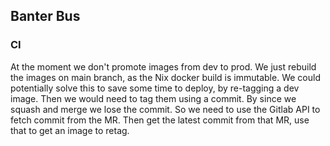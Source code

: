 ## Banter Bus


### CI

At the moment we don't promote images from dev to prod. We just rebuild the images on main branch, as the Nix
docker build is immutable. We could potentially solve this to save some time to deploy, by re-tagging a dev image.
Then we would need to tag them using a commit. By since we squash and merge we lose the commit. So we need to use
the Gitlab API to fetch commit from the MR. Then get the latest commit from that MR, use that to get an image to
retag.
